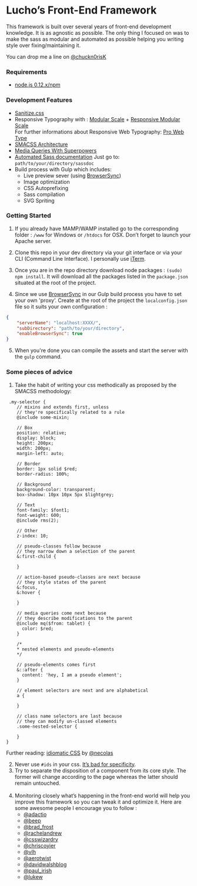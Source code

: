 Lucho’s Front-End Framework
===========================

This framework is built over several years of front-end development knowledge. It is as agnostic as possible. The only thing I focused on was to make the sass as modular and automated as possible helping you writing style over fixing/maintaining it.

You can drop me a line on [@chuckn0risK](www.twitter.com/chuckn0risk)

### Requirements
* [node.js 0.12.x/npm](http://nodejs.org/download/)

### Development Features

- [Sanitize.css](https://github.com/jonathantneal/sanitize.css/blob/master/sanitize.scss)  
- Responsive Typography with : [Modular Scale](https://github.com/modularscale/modularscale-sass) + [Responsive Modular Scale](https://github.com/gakimball/responsive-modular-scale)  
For further informations about Responsive Web Typography: [Pro Web Type](https://prowebtype.com)
- [SMACSS Architecture](https://smacss.com/)
- [Media Queries With Superpowers](https://github.com/sass-mq/sass-mq)
- [Automated Sass documentation](http://sassdoc.com/)
Just go to: `path/to/your/directory/sassdoc`
- Build process with Gulp which includes:
    - Live preview sever (using [BrowserSync](http://www.browsersync.io/))
    - Image optimization
    - CSS Autoprefixing
    - Sass compilation
    - SVG Spriting

### Getting Started

1. If you already have MAMP/WAMP installed go to the corresponding folder : `/www` for Windows or `/htdocs` for OSX.
Don’t forget to launch your Apache server.

2. Clone this repo in your dev directory via your git interface or via your CLI (Command Line Interface). I personally use [iTerm](https://iterm2.com/).

3. Once you are in the repo directory download node packages : `(sudo) npm install`. It will download all the packages listed in the `package.json` situated at the root of the project.

4. Since we use [BrowserSync](http://www.browsersync.io/) in our Gulp build process you have to set your own 'proxy’. Create at the root of the project the `localconfig.json` file so it suits your own configuration : 
```json
{
    "serverName": "localhost:XXXX/",
    "subDirectory": "path/to/your/directory",
    "enableBrowserSync": true
}
```

5. When you're done you can compile the assets and start the server with the `gulp` command.

### Some pieces of advice

1. Take the habit of writing your css methodically as proposed by the SMACSS methodology:
```  
 .my-selector {  
    // mixins and extends first, unless  
    // they're specifically related to a rule  
    @include some-mixin;  
  
    // Box  
    position: relative;  
    display: block;  
    height: 200px;  
    width: 200px;  
    margin-left: auto;  
  
    // Border
    border: 1px solid $red;
    border-radius: 100%;
  
    // Background
    background-color: transparent;
    box-shadow: 10px 10px 5px $lightgrey;

    // Text
    font-family: $font1;
    font-weight: 600;
    @include rms(2);

    // Other
    z-index: 10;
    
    // pseudo-classes follow because  
    // they narrow down a selection of the parent  
    &:first-child {  
      
    }  
    
    // action-based pseudo-classes are next because  
    // they style states of the parent  
    &:focus,
    &:hover {  
  
    }  
  
    // media queries come next because  
    // they describe modifications to the parent
    @include mq($from: tablet) {  
      color: $red;  
    }
    
    /*  
    * nested elements and pseudo-elements  
    */  
      
    // pseudo-elements comes first
    &::after {  
      content: 'hey, I am a pseudo element';  
    }  
  
    // element selectors are next and are alphabetical  
    a {  
      
    }  
  
    // class name selectors are last because  
    // they can modify un-classed elements  
    .some-nested-selector {  
      
    }
}
```  
Further reading: [idiomatic CSS](https://github.com/necolas/idiomatic-css) by [@necolas](https://twitter.com/necolas)  

2. Never use `#ids` in your css. [It’s bad for specificity](http://csswizardry.com/2011/09/when-using-ids-can-be-a-pain-in-the-class/).
3. Try to separate the disposition of a component from its core style. The former will change according to the page whereas the latter should remain untouched. <br><br>
4. Monitoring closely what’s happening in the front-end world will help you improve this framework so you can tweak it and optimize it. Here are some awesome people I encourage you to follow :     
	  - [@adactio](https://twitter.com/adactio)  
	  - [@beep](https://twitter.com/beep)  
	  - [@brad_frost](https://twitter.com/brad_frost)  
	  - [@rachelandrew](https://twitter.com/rachelandrew)  
	  - [@csswizardry](https://twitter.com/csswizardry)  
	  - [@chriscoyier](https://twitter.com/chriscoyier)  
	  - [@vlh](https://twitter.com/vlh)  
	  - [@aerotwist](https://twitter.com/aerotwist)  
	  - [@davidwalshblog](https://twitter.com/davidwalshblog)  
	  - [@paul_irish](https://twitter.com/paul_irish)  
	  - [@lukew](https://twitter.com/lukew)

